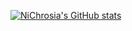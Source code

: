[![NiChrosia's GitHub stats](https://github-readme-stats.vercel.app/api?username=NiChrosia)](https://github.com/NiChrosia)

